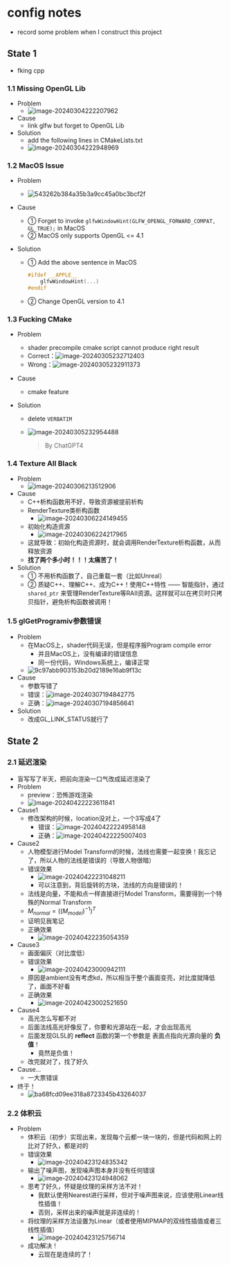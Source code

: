 # config notes

* record some problem when I construct this project

## State 1

* fking cpp

### 1.1 Missing OpenGL Lib

* Problem
  * ![image-20240304222207962](./config_notes/image-20240304222207962.png)
* Cause
  * link glfw but forget to OpenGL Lib
* Solution
  * add the following lines in CMakeLists.txt
  * ![image-20240304222948969](./config_notes/image-20240304222948969.png)

### 1.2 MacOS Issue

* Problem

  * ![543262b384a35b3a9cc45a0bc3bcf2f](./config_notes/543262b384a35b3a9cc45a0bc3bcf2f.png)

* Cause

  * ① Forget to invoke `glfwWindowHint(GLFW_OPENGL_FORWARD_COMPAT, GL_TRUE);` in MacOS
  * ② MacOS only supports OpenGL <= 4.1

* Solution

  * ① Add the above sentence in MacOS

    ```c++
    #ifdef __APPLE__
        glfwWindowHint(...)
    #endif
    ```

  * ② Change OpenGL version to 4.1

### 1.3 Fucking CMake

* Problem

  * shader precompile cmake script cannot produce right result
  * Correct：![image-20240305232712403](./config_notes/image-20240305232712403.png)
  * Wrong：![image-20240305232911373](./config_notes/image-20240305232911373.png)

* Cause

  * cmake feature

* Solution

  * delete `VERBATIM`

  * ![image-20240305232954488](./config_notes/image-20240305232954488.png)

    > By ChatGPT4

### 1.4 Texture All Black

* Problem
  * ![image-20240306213512906](./config_notes/image-20240306213512906.png)
* Cause
  * C++析构函数用不好，导致资源被提前析构
  * RenderTexture类析构函数
    * ![image-20240306224149455](./config_notes/image-20240306224149455.png)
  * 初始化构造资源
    * ![image-20240306224217965](./config_notes/image-20240306224217965.png)
  * 这就导致：初始化构造资源时，就会调用RenderTexture析构函数，从而释放资源
  * **找了两个多小时！！！太痛苦了！**
* Solution
  * ① 不用析构函数了，自己重载一套（比如Unreal）
  * ② 质疑C++、理解C++、成为C++！使用C++特性 —— 智能指针，通过 `shared_ptr` 来管理RenderTexture等RAII资源。这样就可以在拷贝时只拷贝指针，避免析构函数被调用！

### 1.5 glGetProgramiv参数错误

* Problem
  * 在MacOS上，shader代码无误，但是程序报Program compile error
    * 并且MacOS上，没有编译的错误信息
    * 同一份代码，Windows系统上，编译正常
  * ![9c97abb903153b20d2189e16ab9f13c](./config_notes/9c97abb903153b20d2189e16ab9f13c.jpg)
* Cause
  * 参数写错了
  * 错误：![image-20240307194842775](./config_notes/image-20240307194842775.png)
  * 正确：![image-20240307194856641](./config_notes/image-20240307194856641.png)
* Solution
  * 改成GL_LINK_STATUS就行了

## State 2

### 2.1 延迟渲染

* 盲写写了半天，把前向渲染一口气改成延迟渲染了
* Problem
  * preview：恐怖游戏渲染
  * ![image-20240422223611841](./config_notes/image-20240422223611841.png)
* Cause1
  * 修改架构的时候，location没对上，一个3写成4了
    * 错误：![image-20240422224958148](./config_notes/image-20240422224958148.png)
    * 正确：![image-20240422225007403](./config_notes/image-20240422225007403.png)
* Cause2
  * 人物模型进行Model Transform的时候，法线也需要一起变换！我忘记了，所以人物的法线是错误的（导致人物很暗）
  * 错误效果
    * ![image-20240422231048211](./config_notes/image-20240422231048211.png)
    * 可以注意到，背后旋转的方块，法线的方向是错误的！
  * 法线是向量，不能和点一样直接进行Model Transform，需要得到一个特殊的Normal Transform
  * $M_{normal} = ((M_{model})^{-1})^{T}$ 
  * 证明见我笔记
  * 正确效果
    * ![image-20240422235054359](./config_notes/image-20240422235054359.png)
* Cause3
  * 画面偏灰（对比度低）
  * 错误效果
    * ![image-20240423000942111](./config_notes/image-20240423000942111.png)
  * 原因是ambient没有考虑kd，所以相当于整个画面变亮，对比度就降低了，画面不好看
  * 正确效果
    * ![image-20240423002521650](./config_notes/image-20240423002521650.png)
* Cause4
  * 高光怎么写都不对
  * 后面法线高光好像反了，你要和光源站在一起，才会出现高光
  * 后面发现GLSL的 **reflect** 函数的第一个参数是 表面点指向光源向量的 **负值**！
    * 竟然是负值！
  * 改完就对了，找了好久
* Cause...
  * 一大票错误
* 终于！
  * ![ba68fcd09ee318a8723345b43264037](./config_notes/ba68fcd09ee318a8723345b43264037.png)

### 2.2 体积云

* Problem
  * 体积云（初步）实现出来，发现每个云都一块一块的，但是代码和网上的比对了好久，都是对的
  * 错误效果
    * ![image-20240423124835342](./config_notes/image-20240423124835342.png)
  * 输出了噪声图，发现噪声图本身并没有任何错误
    * ![image-20240423124948062](./config_notes/image-20240423124948062.png)
  * 思考了好久，怀疑是纹理的采样方法不对！
    * 我默认使用Nearest进行采样，但对于噪声图来说，应该使用Linear线性插值！
    * 否则，采样出来的噪声就是非连续的！
  * 将纹理的采样方法设置为Linear（或者使用MIPMAP的双线性插值或者三线性插值）
    * ![image-20240423125756714](./config_notes/image-20240423125756714.png)
  * 成功解决！
    * 云现在是连续的了！